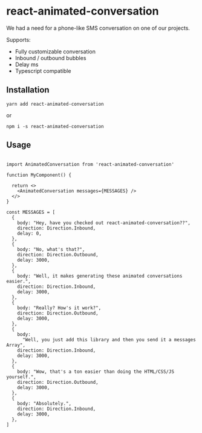 # react-animated-conversation

We had a need for a phone-like SMS conversation on one of our projects.

Supports:

- Fully customizable conversation
- Inbound / outbound bubbles
- Delay ms
- Typescript compatible

## Installation

`yarn add react-animated-conversation`

or

`npm i -s react-animated-conversation`

## Usage

```

import AnimatedConversation from 'react-animated-conversation'

function MyComponent() {

  return <>
    <AnimatedConversation messages={MESSAGES} />
  </>
}

const MESSAGES = [
  {
    body: "Hey, have you checked out react-animated-conversation??",
    direction: Direction.Inbound,
    delay: 0,
  },
  {
    body: "No, what's that?",
    direction: Direction.Outbound,
    delay: 3000,
  },
  {
    body: "Well, it makes generating these animated conversations easier.",
    direction: Direction.Inbound,
    delay: 3000,
  },
  {
    body: "Really? How's it work?",
    direction: Direction.Outbound,
    delay: 3000,
  },
  {
    body:
      "Well, you just add this library and then you send it a messages Array",
    direction: Direction.Inbound,
    delay: 3000,
  },
  {
    body: "Wow, that's a ton easier than doing the HTML/CSS/JS yourself.",
    direction: Direction.Outbound,
    delay: 3000,
  },
  {
    body: "Absolutely.",
    direction: Direction.Inbound,
    delay: 3000,
  },
]

```
